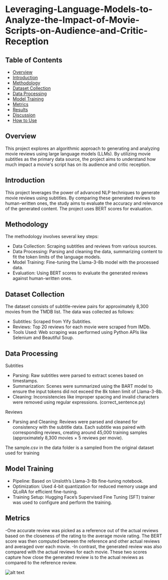 # Leveraging-Language-Models-to-Analyze-the-Impact-of-Movie-Scripts-on-Audience-and-Critic-Reception

## Table of Contents
- [Overview](#overview)
- [Introduction](#introduction)
- [Methodology](#methodology)
- [Dataset Collection](#dataset-collection)
- [Data Processing](#data-processing)
- [Model Training](#model-training)
- [Metrics](#metrics)
- [Results](#results)
- [Discussion](#discussion)
- [How to Use](#how-to-use)

## Overview
This project explores an algorithmic approach to generating and analyzing movie reviews using large language models (LLMs). By utilizing movie subtitles as the primary data source, the project aims to understand how much impact a movie's script has on its audience and critic reception.

## Introduction
This project leverages the power of advanced NLP techniques to generate movie reviews using subtitles. By comparing these generated reviews to human-written ones, the study aims to evaluate the accuracy and relevance of the generated content. The project uses BERT scores for evaluation.

## Methodology
The methodology involves several key steps:

- Data Collection: Scraping subtitles and reviews from various sources.
- Data Processing: Parsing and cleaning the data, summarizing content to fit the token limits of the language models.
- Model Training: Fine-tuning the Llama-3-8b model with the processed data.
- Evaluation: Using BERT scores to evaluate the generated reviews against human-written ones.

## Dataset Collection
The dataset consists of subtitle-review pairs for approximately 8,300 movies from the TMDB list. The data was collected as follows:

- Subtitles: Scraped from Yify Subtitles.
- Reviews: Top 20 reviews for each movie were scraped from IMDb.
- Tools Used: Web scraping was performed using Python APIs like Selenium and Beautiful Soup.



## Data Processing
Subtitles
- Parsing: Raw subtitles were parsed to extract scenes based on timestamps.
- Summarization: Scenes were summarized using the BART model to ensure the input tokens did not exceed the 8k token limit of Llama-3-8b.
- Cleaning: Inconsistencies like improper spacing and invalid characters were removed using regular expressions. (correct_sentence.py)



Reviews
- Parsing and Cleaning: Reviews were parsed and cleaned for consistency with the subtitle data. Each subtitle was paired with corresponding reviews, creating around 45,000 training samples (approximately 8,300 movies × 5 reviews per movie).


The sample.csv in the data folder is a sampled from the original dataset used for training

## Model Training
- Pipeline: Based on Unsloth’s Llama-3-8b fine-tuning notebook.
- Optimization: Used 4-bit quantization for reduced memory usage and QLoRA for efficient fine-tuning.
- Training Setup: Hugging Face’s Supervised Fine Tuning (SFT) trainer was used to configure and perform the training.



## Metrics
-One accurate review was picked as a reference out of the actual reviews based on the closeness of the rating to the average movie rating. The BERT score was then computed between the reference and other actual reviews and averaged over each movie. 
-In contrast, the generated review was also compared with the actual reviews for each movie. These two scores capture how close the generated review is to the actual reviews as compared to the reference review. 

![alt text](https://github.com/[username]/[reponame]/blob/[branch]/image.jpg?raw=true)


